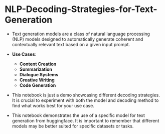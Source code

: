 # NLP-Decoding-Strategies-for-Text-Generation
* Text generation models are a class of natural language processing (NLP) models designed to automatically generate coherent and contextually relevant text based on a given input prompt. 

* **Use Cases**:
    * **Content Creation**
    * **Summarization**
    * **Dialogue Systems**
    * **Creative Writing**
    * **Code Generation**


* This notebook is just a demo showcasing different decoding strategies. It is crucial to experiment with both the model and decoding method to find what works best for your use case.

* This notebook demonstrates the use of a specific model for text generation from huggingface. It is important to remember that different models may be better suited for specific datasets or tasks. 
